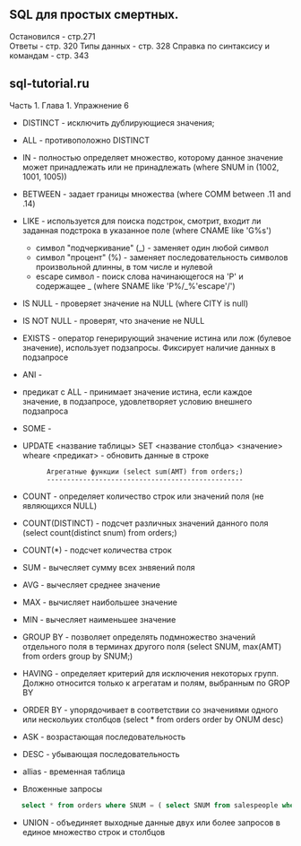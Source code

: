 SQL для простых смертных.
------------------------

Остановился - стр.271   
Ответы - стр. 320
Типы данных - стр. 328
Справка по синтаксису и командам - стр. 343

sql-tutorial.ru
------------------------
Часть 1. Глава 1. Упражнение 6 


- DISTINCT - исключить дублирующиеся значения;
- ALL - противоположно DISTINCT
- IN - полностью определяет множество, которому данное значение может принадлежать или не принадлежать (where SNUM in (1002, 1001, 1005))
- BETWEEN - задает границы множества (where COMM between .11 and .14)
- LIKE - используется для поиска подстрок, смотрит, входит ли заданная подстрока в указанное поле (where CNAME like 'G%s')
	- символ "подчеркивание" (_) - заменяет один любой символ
	- символ "процент" (%) - заменяет последовательность символов произвольной длинны, в том числе и нулевой
	- escape символ -  поиск слова начинающегося на 'P' и содержащее _ (where SNAME like 'P%/_%'escape'/')
- IS NULL - проверяет значение на NULL (where CITY is null)
- IS NOT NULL - проверят, что значение не NULL
- EXISTS - оператор генерирующий значение истина или лож (булевое значение), использует подзапросы. Фиксирует наличие данных в подзапросе
- ANI - 
- предикат с ALL - принимает значение истина, если каждое значение, в подзапросе, удовлетворяет условию внешнего подзапроса
- SOME - 
- UPDATE <название таблицы> SET <название столбца> <значение> wheare <предикат> - обновить данные в строке

			Агрегатные функции (select sum(AMT) from orders;)
			-------------------------------------------------

- COUNT - определяет количество строк или значений поля (не являющихся NULL)
- COUNT(DISTINCT) - подсчет различных значений данного поля (select count(distinct snum) from orders;)
- COUNT(*) - подсчет количества строк
- SUM - вычесляет сумму всех знвяений поля
- AVG - вычесляет среднее значение
- MAX - вычисляет наибольшее значение
- MIN - вычесляет наименьшее значение
- GROUP BY - позволяет определять подмножество значений отдельного поля в терминах другого поля (select SNUM, max(AMT) from orders group by SNUM;)
- HAVING - определяет критерий для исключения некоторых групп. Должно относится только к агрегатам и полям, выбранным по GROP BY
- ORDER BY - упорядочивает в соответствии со значениями одного или нескольуих столбцов (select * from orders order by ONUM desc)
- ASK - возрастающая последовательность
- DESC - убывающая последовательность
- allias - временная таблица
- Вложенные запросы 

 ````SQL
    select * from orders where SNUM = (	select SNUM from salespeople where SNAME = 'Motika');
 ````
- UNION - объединяет выходные данные двух или более запросов в единое множество строк и столбцов